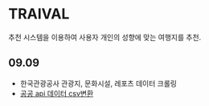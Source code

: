 # TRAIVAL
추천 시스템을 이용하여 사용자 개인의 성향에 맞는 여행지를 추천.

## 09.09
* 한국관광공사 관광지, 문화시설, 레포츠 데이터 크롤링
* [공공 api 데이터 csv변환](http://wik.iptime.org/traival/travel_recommedation/-/tree/master/data_scapping/data)